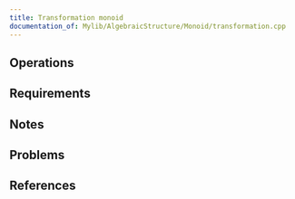```yaml
---
title: Transformation monoid
documentation_of: Mylib/AlgebraicStructure/Monoid/transformation.cpp
---
```


## Operations

## Requirements

## Notes

## Problems

## References
